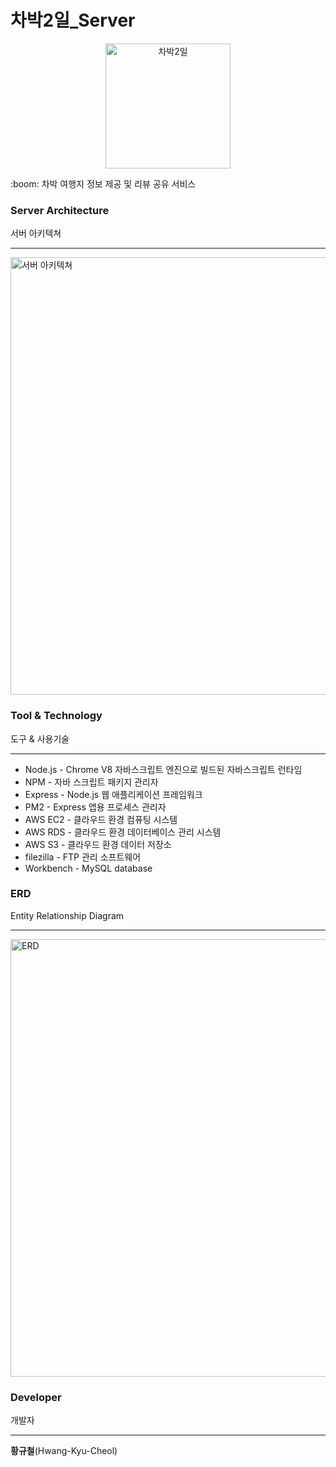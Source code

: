 # 차박2일_Server
<p align="center"><img src="https://user-images.githubusercontent.com/67046364/100994376-dda86080-3599-11eb-8ceb-13450c3bc809.png" alt="차박2일" height="200px"></p>
:boom: 차박 여행지 정보 제공 및 리뷰 공유 서비스


### Server Architecture
서버 아키텍쳐

**********
<img width="700" alt="서버 아키텍쳐" src="https://user-images.githubusercontent.com/67046364/100998643-23b3f300-359f-11eb-8bf7-14bffbe970c9.PNG">


### Tool & Technology
도구 & 사용기술

**********

- Node.js - Chrome V8 자바스크립트 엔진으로 빌드된 자바스크립트 런타임
- NPM - 자바 스크립트 패키지 관리자
- Express - Node.js 웹 애플리케이션 프레임워크
- PM2 - Express 앱용 프로세스 관리자
- AWS EC2 - 클라우드 환경 컴퓨팅 시스템
- AWS RDS - 클라우드 환경 데이터베이스 관리 시스템
- AWS S3 - 클라우드 환경 데이터 저장소
- filezilla - FTP 관리 소프트웨어
- Workbench - MySQL database


### ERD
Entity Relationship Diagram

**********
<img width="700" alt="ERD" src="https://user-images.githubusercontent.com/67046364/100999174-c2405400-359f-11eb-9c6b-c579975eacb0.png">


### Developer

개발자
***********

**황규철**(Hwang-Kyu-Cheol)
